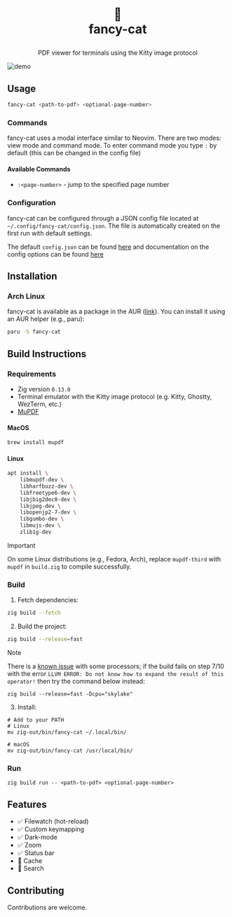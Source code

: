 <h1>
<p align="center">
  📑
  <br>fancy-cat
</h1>
  <p align="center">
    PDF viewer for terminals using the Kitty image protocol
    <br />
  </p>
</p>

![demo](https://github.com/user-attachments/assets/b1edc9d2-3b1f-437d-9b48-c196d22fcbbd)

## Usage

```sh
fancy-cat <path-to-pdf> <optional-page-number>
```

### Commands

fancy-cat uses a modal interface similar to Neovim. There are two modes: view mode and command mode. To enter command mode you type `:` by default (this can be changed in the config file)

#### Available Commands

- `:<page-number>` - jump to the specified page number

### Configuration

fancy-cat can be configured through a JSON config file located at `~/.config/fancy-cat/config.json`. The file is automatically created on the first run with default settings.

The default `config.json` can be found [here](./src/config/config.json) and documentation on the config options can be found [here](./docs/config.md)

## Installation

### Arch Linux

fancy-cat is available as a package in the AUR ([link](https://aur.archlinux.org/packages/fancy-cat)). You can install it using an AUR helper (e.g., paru):

```sh
paru -S fancy-cat
```

## Build Instructions

### Requirements

- Zig version `0.13.0`
- Terminal emulator with the Kitty image protocol (e.g. Kitty, Ghostty, WezTerm, etc.)
- [MuPDF](https://mupdf.readthedocs.io/en/latest/quick-start-guide.html)

#### MacOS

```sh
brew install mupdf
```

#### Linux

```sh
apt install \
    libmupdf-dev \
    libharfbuzz-dev \
    libfreetype6-dev \
    libjbig2dec0-dev \
    libjpeg-dev \
    libopenjp2-7-dev \
    libgumbo-dev \
    libmujs-dev \
    zlib1g-dev
```

> [!IMPORTANT]  
> On some Linux distributions (e.g., Fedora, Arch), replace `mupdf-third` with `mupdf` in `build.zig` to compile successfully.

### Build

1. Fetch dependencies:

```sh
zig build --fetch
```

2. Build the project:

```sh
zig build --release=fast
```

> [!NOTE]
> There is a [known issue](https://github.com/freref/fancy-cat/issues/18) with some processors; if the build fails on step 7/10 with the error `LLVM ERROR: Do not know how to expand the result of this operator!` then try the command below instead:
>
> ```
> zig build --release=fast -Dcpu="skylake"
> ```

3. Install:

```
# Add to your PATH
# Linux
mv zig-out/bin/fancy-cat ~/.local/bin/

# macOS
mv zig-out/bin/fancy-cat /usr/local/bin/
```

### Run

```
zig build run -- <path-to-pdf> <optional-page-number>
```

## Features

- ✅ Filewatch (hot-reload)
- ✅ Custom keymapping
- ✅ Dark-mode
- ✅ Zoom
- ✅ Status bar
- 🚧 Cache
- 🚧 Search

## Contributing

Contributions are welcome.
